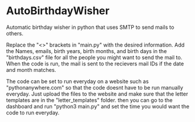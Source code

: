 # AutoBirthdayWisher

Automatic birthday wisher in python that uses SMTP to send mails to others.

Replace the "<>" brackets in "main.py" with the desired information. Add the Names, emails, birth years, birth months, and birth days in the "birthdays.csv" file for all the people you might want to send the mail to. When the code is run, the mail is sent to the recievers mail IDs if the date and month matches.

The code can be set to run everyday on a website such as "pythonanywhere.com" so that the code doesnt have to be run manually everyday. Just upload the files to the website and make sure that the letter templates are in the "letter_templates" folder. then you can go to the dashboard and run "python3 main.py" and set the time you would want the code to run everyday.
